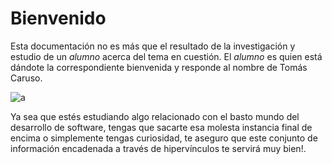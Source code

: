 # Bienvenido
Esta documentación no es más que el resultado de la investigación y estudio de un _alumno_ acerca del tema en cuestión. 
El *alumno* es quien está dándote la correspondiente bienvenida y responde al nombre de Tomás Caruso. 

![a](https://media.tenor.com/N40-4WgNinAAAAAM/tobey-maguire-hello.gif)

Ya sea que estés estudiando algo relacionado con el basto mundo del desarrollo de software, tengas que sacarte esa molesta instancia final de encima o simplemente tengas curiosidad, te aseguro que este conjunto de información encadenada a través de hipervínculos te servirá muy bien!.